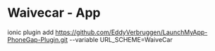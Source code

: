 # Waivecar - App

ionic plugin add https://github.com/EddyVerbruggen/LaunchMyApp-PhoneGap-Plugin.git --variable URL_SCHEME=WaiveCar
